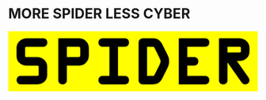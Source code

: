 MORE SPIDER LESS CYBER
======================

<div align="center">
    <img src="https://raw.githubusercontent.com/Jonty/spider_sticker/master/spider_sticker.png">
</div>
